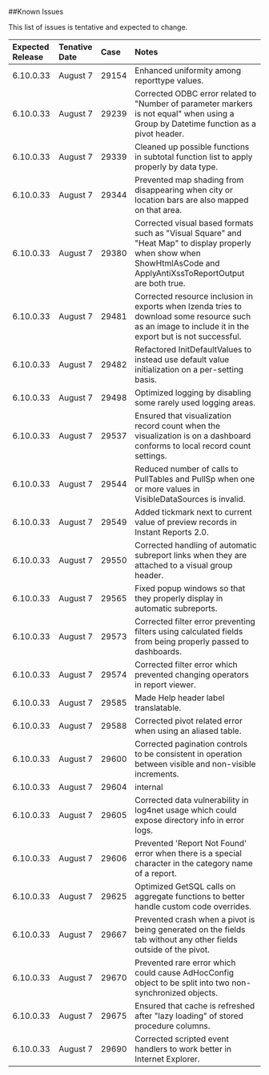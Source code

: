 <!---##View Known Issues Report-->

<!---Click the link below and select "Login" to see the updated Known Issues Report. -->

<!---[Known Issues Report](http://fogbugz.izenda.us/reporting/reportviewer.aspx?rn=Tracking_DO_NOT_EDIT\\KIL\\KnownIssues)-->
##Known Issues

This list of issues is tentative and expected to change. 

|Expected Release|Tenative Date|Case|Notes|
|:----|:-----------|:----------------|:---------------|
|6.10.0.33|August 7|29154|Enhanced uniformity among reporttype values.|
|6.10.0.33|August 7|29239|Corrected ODBC error related to "Number of parameter markers is not equal" when using a Group by Datetime function as a pivot header.|
|6.10.0.33|August 7|29339|Cleaned up possible functions in subtotal function list to apply properly by data type.|
|6.10.0.33|August 7|29344|Prevented map shading from disappearing when city or location bars are also mapped on that area.|
|6.10.0.33|August 7|29380|Corrected visual based formats such as "Visual Square" and "Heat Map" to display properly when show when ShowHtmlAsCode and ApplyAntiXssToReportOutput are both true.|
|6.10.0.33|August 7|29481|Corrected resource inclusion in exports when Izenda tries to download some resource such as an image to include it in the export but is not successful.|
|6.10.0.33|August 7|29482|Refactored InitDefaultValues to instead use default value initialization on a per-setting basis.|
|6.10.0.33|August 7|29498|Optimized logging by disabling some rarely used logging areas.|
|6.10.0.33|August 7|29537|Ensured that visualization record count when the visualization is on a dashboard conforms to local record count settings.|
|6.10.0.33|August 7|29544|Reduced number of calls to PullTables and PullSp when one or more values in VisibleDataSources is invalid.|
|6.10.0.33|August 7|29549|Added tickmark next to current value of preview records in Instant Reports 2.0.|
|6.10.0.33|August 7|29550|Corrected handling of automatic subreport links when they are attached to a visual group header.|
|6.10.0.33|August 7|29565|Fixed popup windows so that they properly display in automatic subreports.|
|6.10.0.33|August 7|29573|Corrected filter error preventing filters using calculated fields from being properly passed to dashboards.|
|6.10.0.33|August 7|29574|Corrected filter error which prevented changing operators in report viewer.|
|6.10.0.33|August 7|29585|Made Help header label translatable.|
|6.10.0.33|August 7|29588|Corrected pivot related error when using an aliased table.|
|6.10.0.33|August 7|29600|Corrected pagination controls to be consistent in operation between visible and non-visible increments.|
|6.10.0.33|August 7|29604|internal|
|6.10.0.33|August 7|29605|Corrected data vulnerability in log4net usage which could expose directory info in error logs.|
|6.10.0.33|August 7|29606|Prevented 'Report Not Found' error when there is a special character in the category name of a report.|
|6.10.0.33|August 7|29625|Optimized GetSQL calls on aggregate functions to better handle custom code overrides.|
|6.10.0.33|August 7|29667|Prevented crash when a pivot is being generated on the fields tab without any other fields outside of the pivot.|
|6.10.0.33|August 7|29670|Prevented rare error which could cause AdHocConfig object to be split into two non-synchronized objects.|
|6.10.0.33|August 7|29675|Ensured that cache is refreshed after "lazy loading" of stored procedure columns.|
|6.10.0.33|August 7|29690|Corrected scripted event handlers to work better in Internet Explorer.|







